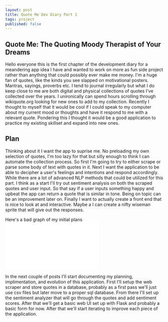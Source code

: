 ```yaml
---
layout: post
title: Quote Me Dev Diary Part 1
tags: project 
published: false
---
```

## Quote Me: The Quoting Moody Therapist of Your Dreams
Hello everyone this is the first chapter of the development diary for a meandering app idea I have and wanted to work on more as fun side project rather than anything that could possibly ever make me money. I'm a huge fan of quotes, like the kinds you see slapped on motivational posters. Mantras, sayings, proverbs etc. I tend to journal irregularly but what I do keep close to me are both digital and physical collections of quotes I've collected over the years. I unironically can spend hours scrolling through wikiquote.org looking for new ones to add to my collection. Recently I thought to myself that it would be cool if I could speak to my computer about my current mood or thoughts and have it respond to me with a relevant quote. Pondering this I thought it would be a good application to practice my existing skillset and expand into new ones. 

## Plan
Thinking about it I want the app to suprise me. No preloading my own selection of quotes, I'm too lazy for that but silly enough to think I can automate the collection process. So first I'm going to try to either scrape or parse some body of text with quotes in it. Next I want the application to be able to decipher a user's feelings and intentions and respond accordingly. While there are a lot of advanced NLP methods that could be utilized for this part. I think as a start I'll try out sentiment analysis on both the scraped quotes and user input. So that say if a user inputs something happy and upbeat the app can return a quote that is similar in tone. Being on topic can be an improvement later on. Finally I want to actually create a front end that is nice to look at and interactive. Maybe a I can create a nifty wiseman sprite that will give out the responses. 

Here's a bad graph of my initial plans
![Application Diagram](/images/quote-me_application_diagram.odg)

In the next couple of posts I'll start documenting my planning, implimentation, and evolution of this application. 
First I'll setup the web scraper and store quotes in a database, probably as a first pass we'll just use csv files but later move to a proper sql database. From there I'll set up the sentiment analyzer that will go through the quotes and add sentiment scores. After that we'll get a basic web UI set up with Flask and probably a basic form for now. After that we'll start iterating to improve each piece of the application. 
